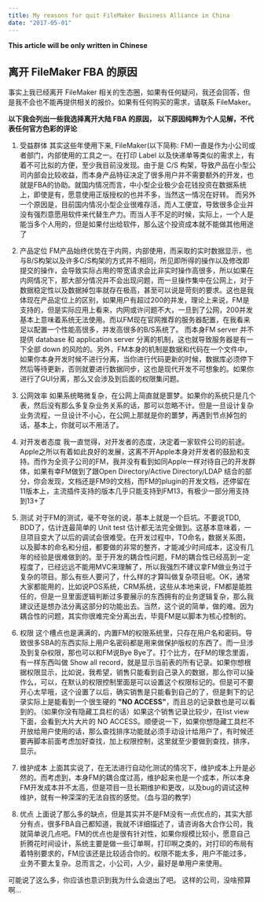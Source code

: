 ```yaml
---
title: My reasons for quit FileMaker Business Alliance in China
date: "2017-05-01"
---
```



**This article will be only written in Chinese**

## 离开 FileMaker FBA 的原因  ##

事实上我已经离开 FileMaker 相关的生态圈，如果有任何疑问，我还会回答，但是我不会也不能再提供相关的报价。如果有任何购买的需求，请联系 FileMaker。

**以下我会列出一些我选择离开大陆 FBA 的原因， 以下原因纯粹为个人见解，不代表任何官方色彩的评论**

1.  受益群体
其实这些年使用下来, FileMaker(以下简称: FM)一直是作为小公司或者部门，内部使用的工具之一。在打印 Label 以及快递单等类似的需求上，有着不可比拟的方便，至少我目前没发现。由于是 C/S 构架，导致产品在小型公司内部会比较收益，而本身产品特征决定了很多用户并不需要额外的开发，也就是FBA的协助。就国内情况而言，中小型企业极少会花钱投资在数据系统上，即使是有，愿意使用正版授权的也并不多，当然这一情况在好转。 而另外一个原因是，目前国内情况小型企业很难存活，而人工便宜，导致很多企业并没有强烈意愿用软件来代替生产力。而当人手不足的时候，实际上，一个人是能当多个人用的，但是如果付出给软件，那么这个投资成本就不能做其他用途了

2. 产品定位
FM产品始终优势在于内网，内部使用，而采取的实时数据显示，也与B/S构架以及许多C/S构架的方式并不相同，所见即所得的操作以及修改即提交的操作，会导致实际占用的带宽请求会比非实时操作高很多，所以如果在内网情况下，那大部分情况并不会出现问题，而一旦操作集中在公网上，对于数据稳定性以及数据掉包率就存在极高，甚至可以说是苛刻的要求。这也是我体现在产品定位上的区别，如果用户有超过200的并发，理论上来说，FM是支持的，但是实际应用上看来，内网或许问题不大，一旦到了公网，200并发基本上意味着系统无法使用。而以FM现在官网推荐的服务器配置，在我看来足以配置一个性能高很多，并发高很多的B/S系统了。
而本身FM server 并不提供 database 和 application server 分离的机制，这也就导致服务器是有一下全部 down 的风险的。另外，FM本身的机制是数据和代码在一个文件中，如果你本身开发时候不进行分离，当你进行代码更新的时候，数据库必须停下然后等待更新，否则就要进行数据同步，这也是现代开发不可想象的。如果你进行了GUI分离，那么又会涉及到后面的权限集问题。

3. 公网效率
如果系统略微复杂，在公网上简直就是噩梦。如果你的系统只是几个表，然后没有那么多复杂业务关系的话，那可以忽略不计。但是一旦设计复杂业务流程，一旦设计不小心，在公网上那就是你的噩梦，再遇到节点掉包的话，基本上，你就可以不用活了。

4. 对开发者态度
我一直觉得，对开发者的态度，决定着一家软件公司的前途。Apple之所以有着如此良好的发展，这离不开Apple本身对开发者的鼓励和支持。而作为全资子公司的FM，我并没有看到如同Apple一样对待自己的开发群体，如果有幸FM做到了跟Open Directory/Active Directory/LDAP 结合的部分，你会发现，文档还是FM9的文档，而FM的plugin的开发文档，还停留在11版本上，主流插件支持的版本几乎只能支持到FM13，有极少一部分用支持到13+了

5. 测试
对于FM的测试，毫不夸张的说，基本上就是一个巨坑。不要说TDD, BDD了，估计连最简单的 Unit test 估计都无法完全做到。这基本意味着，一旦项目变大了以后的调试会很难受。在开发过程中，TO命名，数据关系图，以及脚本的命名和分组，都要做的非常的整齐，才能减少时间成本，这没有几年的经验是很难做到的。至于开发的耦合性问题，FM的耦合性已经高到一定程度了，已经远远不能用MVC来理解了，所以我强烈不建议拿FM做业务过于复杂的项目。那么有些人要问了，什么样的才算叫做复杂项目呢。OK，通常大家都能用的，比如说POS系统，CRM系统，这些从本地来说，FM都是能胜任的，但是一旦里面逻辑判断过多要展示的东西拥有的业务逻辑复杂，那么我建议还是想办法分离这部分的功能出去。当然，这个说的简单，做的难。因为耦合性的问题，其实你很难完全分离出去，毕竟FM是以脚本为核心控制的。

6. 权限
这个槽点也是满满的，内置FM的权限系统里，只存在用户名和密码。导致很多SBA的东西实际上用户名密码都是用来做保护版权的东西了。而一旦涉及到复杂权限，那也可以和FM说Bye Bye了。打个比方，在FM的理念里面，有一样东西叫做 Show all record，就是显示当前表的所有记录。如果你想根据权限显示，比如说，我希望，销售只能看到自己录入的数据，那么你可以操作么，可以，在默认的权限控制里面是可以设置这个权限标记的。但是可不要开心太早哦，这个设置了以后，确实销售是只能看到自己的了，但是剩下的记录实际上是能看到一个很生硬的 **"NO ACCESS"**，而且总的记录数也是可以看到的。（如果你没有隐藏工具栏的话）如果这个销售记录比较少，在list view下面，会看到大片大片的 NO ACCESS。顺便说一下，如果你想隐藏工具栏不开放给用户使用的话，那么查找排序功能就必须手动设计给用户了，有时候还要再脚本前面考虑加好查找，加上权限控制，这里就至少要做到查找，排序，显示。

7. 维护成本
上面其实说了，在无法进行自动化测试的情况下，维护成本上升是必然的。而考虑到，本身FM的耦合度过高，维护起来也是一个成本，所以本身FM开发成本并不太高，但是项目一旦长期维护和更改，以及bug的调试这种维护，就有一种深深的无法自拔的感觉。（血与泪的教学）

8. 优点
上面说了那么多的缺点，但是其实并不是FM没有一点优点的，其实大部分有点，很多FBA自己都知道，我就不详细描述了，请咨询各大合作公司，我就简单说几点吧。FM的优点也是很有针对性，如果你规模比较小，愿意自己折腾花时间设计，系统主要是做一些订单啊，打印啊之类的，对打印的布局有着特别要求的，FM应该还是比较适合你的。权限不能太多，用户不能过多，业务不要太复杂。总而言之，小公司，人少，最好是单用户来使用。

可能说了这么多，你应该也意识到我为什么会退出了吧。 这样的公司，没啥预算啊...



